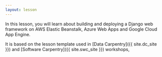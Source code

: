 ```yaml
---
layout: lesson
---
```

In this lesson, you will learn about building and deploying a Django web framework on AWS Elastic Beanstalk, Azure Web Apps and Google Cloud App Engine. 

It is based on the lesson template used in [Data Carpentry]({{ site.dc_site }})
and [Software Carpentry]({{ site.swc_site }}) workshops,
